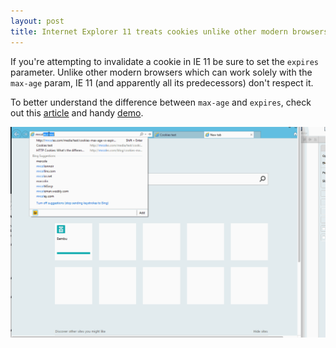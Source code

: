 ```yaml
---
layout: post
title: Internet Explorer 11 treats cookies unlike other modern browsers
---
```


If you're attempting to invalidate a cookie in IE 11 be sure to set the `expires` parameter. Unlike other modern browsers which can work solely with the `max-age` param, IE 11 (and apparently all its predecessors) don't respect it. 

To better understand the difference between `max-age` and `expires`, check out this [article](http://mrcoles.com/blog/cookies-max-age-vs-expires/) and handy [demo](http://mrcoles.com/media/test/cookies-max-age-vs-expires.html).

![Cookies](/img/ie11cookies.gif)